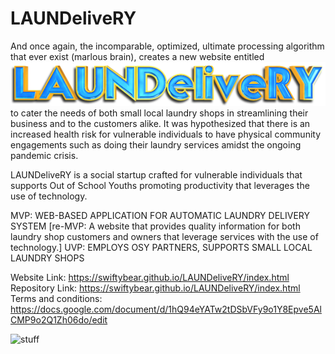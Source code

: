# LAUNDeliveRY

And once again, the incomparable, optimized, ultimate processing algorithm that ever exist (marlous brain), creates a new website entitled
![LAUNDeliveRY Logo](https://github.com/swiftybear/LAUNDeliveRY/blob/main/assets/img/Logov1.png)
to cater the needs of both small local laundry shops in streamlining their business and to the customers alike. It was hypothesized that there is an increased health risk for vulnerable individuals to have physical community engagements such as doing their laundry services amidst the ongoing pandemic crisis.

LAUNDeliveRY is a social startup crafted for vulnerable individuals that supports Out of School Youths promoting productivity that leverages the use of technology.

MVP: WEB-BASED APPLICATION FOR AUTOMATIC LAUNDRY DELIVERY SYSTEM
[re-MVP: A website that provides quality information for both laundry shop customers and owners that leverage services with the use of technology.]
UVP: EMPLOYS OSY PARTNERS, SUPPORTS SMALL LOCAL LAUNDRY SHOPS

Website Link: https://swiftybear.github.io/LAUNDeliveRY/index.html
Repository Link: https://swiftybear.github.io/LAUNDeliveRY/index.html
Terms and conditions: https://docs.google.com/document/d/1hQ94eYATw2tDSbVFy9o1Y8Epve5AlCMP9o2Q1Zh06do/edit

![stuff](https://cdn.shopify.com/s/files/1/0264/9063/4337/files/PAW_GTG_FW20_F_Chase_001_flop_CGI_x1500.png?v=1592931209)




